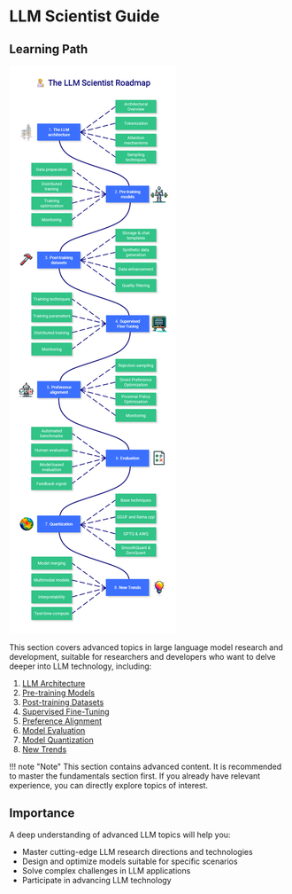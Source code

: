 # LLM Scientist Guide
## Learning Path
![LLM Scientist Roadmap](../assets/images/roadmap_scientist.png)

This section covers advanced topics in large language model research and development, suitable for researchers and developers who want to delve deeper into LLM technology, including:

1. [LLM Architecture](./architecture/index.md)
2. [Pre-training Models](./pretraining/index.md)
3. [Post-training Datasets](./datasets/index.md)
4. [Supervised Fine-Tuning](./finetuning/index.md)
5. [Preference Alignment](./alignment/index.md)
6. [Model Evaluation](./evaluation/index.md)
7. [Model Quantization](./quantization/index.md)
8. [New Trends](./trends/index.md)


!!! note "Note"
    This section contains advanced content. It is recommended to master the fundamentals section first. If you already have relevant experience, you can directly explore topics of interest.

## Importance

A deep understanding of advanced LLM topics will help you:

- Master cutting-edge LLM research directions and technologies
- Design and optimize models suitable for specific scenarios
- Solve complex challenges in LLM applications
- Participate in advancing LLM technology